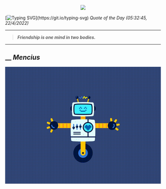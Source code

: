 <p align='center'><img src='https://komarev.com/ghpvc/?username=hungpurdie&label=Total+Vistors&color=brightgreen&style=plastic'></p> 


 [![Typing SVG](https://readme-typing-svg.herokuapp.com?font=Press+Start+2P&color=C2F784&size=35&width=900&height=100&lines=Hello+World%2C+I'm+Hung+!)](https://git.io/typing-svg) 
 _Quote of the Day (05:32:45, 22/4/2022)_
___
>**_Friendship is one mind in two bodies._**
___
## __ **_Mencius_** 
<p align="center"><img src="src/assets/images/robot-dancing-dribble.gif"/></p>